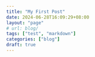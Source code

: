 ```yaml
---
title: "My First Post"
date: 2024-06-28T16:09:29+08:00
layout: "page"
# url: blog/
tags: ["test", "markdown"]
categories: ["blog"] 
draft: true
---
```


